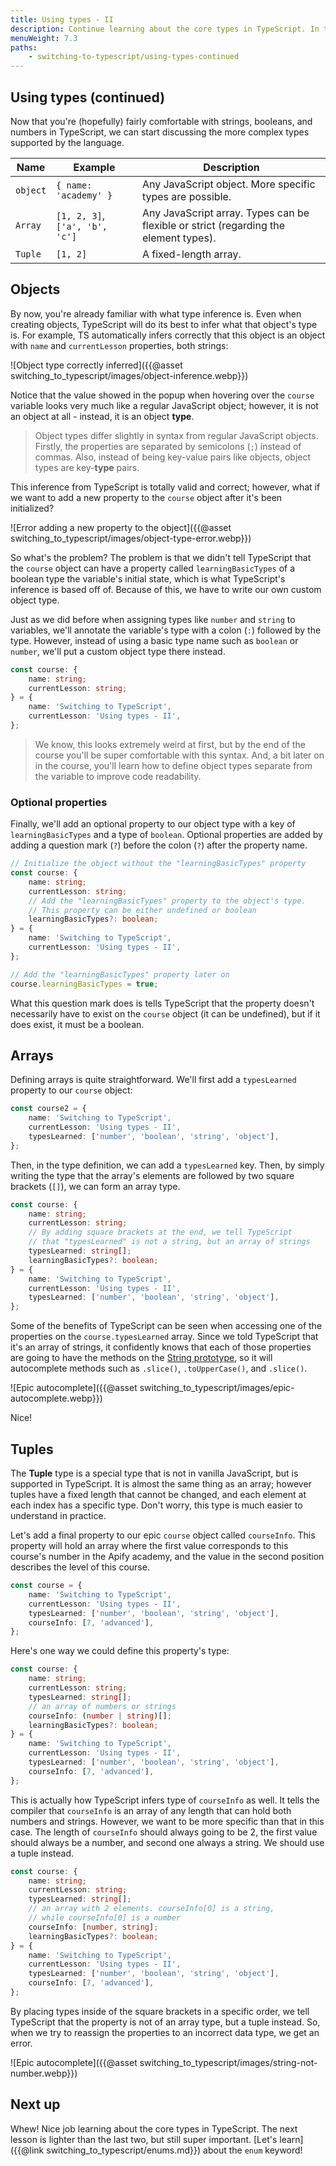 ```yaml
---
title: Using types - II
description: Continue learning about the core types in TypeScript. In this second part lesson, learn how to use and define object types, array types, and tuples.
menuWeight: 7.3
paths:
    - switching-to-typescript/using-types-continued
---
```


## [](#using-types-continued) Using types (continued)

Now that you're (hopefully) fairly comfortable with strings, booleans, and numbers in TypeScript, we can start discussing the more complex types supported by the language.

| Name     | Example                        | Description                                                                          |
| -------- | ------------------------------ | ------------------------------------------------------------------------------------ |
| `object` | `{ name: 'academy' }`          | Any JavaScript object. More specific types are possible.                             |
| `Array`  | `[1, 2, 3]`, `['a', 'b', 'c']` | Any JavaScript array. Types can be flexible or strict (regarding the element types). |
| `Tuple`  | `[1, 2]`                       | A fixed-length array.                                                                |

## [](#objects) Objects

By now, you're already familiar with what type inference is. Even when creating objects, TypeScript will do its best to infer what that object's type is. For example, TS automatically infers correctly that this object is an object with `name` and `currentLesson` properties, both strings:

![Object type correctly inferred]({{@asset switching_to_typescript/images/object-inference.webp}})

Notice that the value showed in the popup when hovering over the `course` variable looks very much like a regular JavaScript object; however, it is not an object at all - instead, it is an object **type**.

> Object types differ slightly in syntax from regular JavaScript objects. Firstly, the properties are separated by semicolons (`;`) instead of commas. Also, instead of being key-value pairs like objects, object types are key-**type** pairs.

This inference from TypeScript is totally valid and correct; however, what if we want to add a new property to the `course` object after it's been initialized?

![Error adding a new property to the object]({{@asset switching_to_typescript/images/object-type-error.webp}})

So what's the problem? The problem is that we didn't tell TypeScript that the `course` object can have a property called `learningBasicTypes` of a boolean type the variable's initial state, which is what TypeScript's inference is based off of. Because of this, we have to write our own custom object type.

Just as we did before when assigning types like `number` and `string` to variables, we'll annotate the variable's type with a colon (`:`) followed by the type. However, instead of using a basic type name such as `boolean` or `number`, we'll put a custom object type there instead.

```TypeScript
const course: {
    name: string;
    currentLesson: string;
} = {
    name: 'Switching to TypeScript',
    currentLesson: 'Using types - II',
};
```

> We know, this looks extremely weird at first, but by the end of the course you'll be super comfortable with this syntax. And, a bit later on in the course, you'll learn how to define object types separate from the variable to improve code readability.

### [](#optional-properties) Optional properties

Finally, we'll add an optional property to our object type with a key of `learningBasicTypes` and a type of `boolean`. Optional properties are added by adding a question mark (`?`) before the colon (`?`) after the property name.

```TypeScript
// Initialize the object without the "learningBasicTypes" property
const course: {
    name: string;
    currentLesson: string;
    // Add the "learningBasicTypes" property to the object's type.
    // This property can be either undefined or boolean
    learningBasicTypes?: boolean;
} = {
    name: 'Switching to TypeScript',
    currentLesson: 'Using types - II',
};

// Add the "learningBasicTypes" property later on
course.learningBasicTypes = true;
```

What this question mark does is tells TypeScript that the property doesn't necessarily have to exist on the `course` object (it can be undefined), but if it does exist, it must be a boolean.

## [](#arrays) Arrays

Defining arrays is quite straightforward. We'll first add a `typesLearned` property to our `course` object:

```TypeScript
const course2 = {
    name: 'Switching to TypeScript',
    currentLesson: 'Using types - II',
    typesLearned: ['number', 'boolean', 'string', 'object'],
};
```

Then, in the type definition, we can add a `typesLearned` key. Then, by simply writing the type that the array's elements are followed by two square brackets (`[]`), we can form an array type.

```TypeScript
const course: {
    name: string;
    currentLesson: string;
    // By adding square brackets at the end, we tell TypeScript
    // that "typesLearned" is not a string, but an array of strings
    typesLearned: string[];
    learningBasicTypes?: boolean;
} = {
    name: 'Switching to TypeScript',
    currentLesson: 'Using types - II',
    typesLearned: ['number', 'boolean', 'string', 'object'],
};
```

Some of the benefits of TypeScript can be seen when accessing one of the properties on the `course.typesLearned` array. Since we told TypeScript that it's an array of strings, it confidently knows that each of those properties are going to have the methods on the [String prototype](https://developer.mozilla.org/en-US/docs/Web/JavaScript/Reference/Global_Objects/String#instance_methods), so it will autocomplete methods such as `.slice()`, `.toUpperCase()`, and `.slice()`.

![Epic autocomplete]({{@asset switching_to_typescript/images/epic-autocomplete.webp}})

Nice!

## [](#tuples) Tuples

The **Tuple** type is a special type that is not in vanilla JavaScript, but is supported in TypeScript. It is almost the same thing as an array; however tuples have a fixed length that cannot be changed, and each element at each index has a specific type. Don't worry, this type is much easier to understand in practice.

Let's add a final property to our epic `course` object called `courseInfo`. This property will hold an array where the first value corresponds to this course's number in the Apify academy, and the value in the second position describes the level of this course.

```TypeScript
const course = {
    name: 'Switching to TypeScript',
    currentLesson: 'Using types - II',
    typesLearned: ['number', 'boolean', 'string', 'object'],
    courseInfo: [7, 'advanced'],
};
```

Here's one way we could define this property's type:

```TypeScript
const course: {
    name: string;
    currentLesson: string;
    typesLearned: string[];
    // an array of numbers or strings
    courseInfo: (number | string)[];
    learningBasicTypes?: boolean;
} = {
    name: 'Switching to TypeScript',
    currentLesson: 'Using types - II',
    typesLearned: ['number', 'boolean', 'string', 'object'],
    courseInfo: [7, 'advanced'],
};
```

This is actually how TypeScript infers type of `courseInfo` as well. It tells the compiler that `courseInfo` is an array of any length that can hold both numbers and strings. However, we want to be more specific than that in this case. The length of `courseInfo` should always going to be 2, the first value should always be a number, and second one always a string. We should use a tuple instead.

```TypeScript
const course: {
    name: string;
    currentLesson: string;
    typesLearned: string[];
    // an array with 2 elements. courseInfo[0] is a string,
    // while courseInfo[0] is a number
    courseInfo: [number, string];
    learningBasicTypes?: boolean;
} = {
    name: 'Switching to TypeScript',
    currentLesson: 'Using types - II',
    typesLearned: ['number', 'boolean', 'string', 'object'],
    courseInfo: [7, 'advanced'],
};
```

By placing types inside of the square brackets in a specific order, we tell TypeScript that the property is not of an array type, but a tuple instead. So, when we try to reassign the properties to an incorrect data type, we get an error.

![Epic autocomplete]({{@asset switching_to_typescript/images/string-not-number.webp}})

## [](#next) Next up

Whew! Nice job learning about the core types in TypeScript. The next lesson is lighter than the last two, but still super important. [Let's learn]({{@link switching_to_typescript/enums.md}}) about the `enum` keyword!
